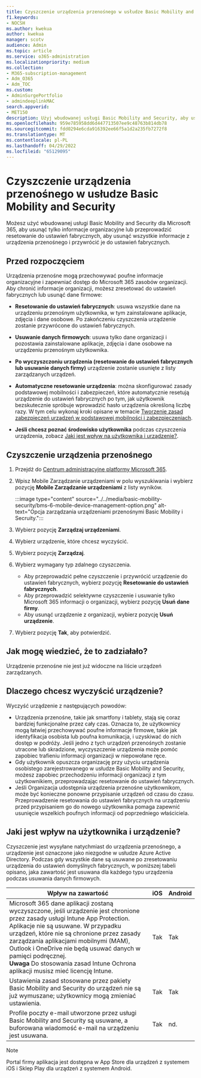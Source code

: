 ```yaml
---
title: Czyszczenie urządzenia przenośnego w usłudze Basic Mobility and Security
f1.keywords:
- NOCSH
ms.author: kwekua
author: kwekua
manager: scotv
audience: Admin
ms.topic: article
ms.service: o365-administration
ms.localizationpriority: medium
ms.collection:
- M365-subscription-management
- Adm_O365
- Adm_TOC
ms.custom:
- AdminSurgePortfolio
- admindeeplinkMAC
search.appverid:
- MET150
description: Użyj wbudowanej usługi Basic Mobility and Security, aby usunąć informacje z zarejestrowanych urządzeń.
ms.openlocfilehash: 959e785958dd6d447713507ee9c48763b814db78
ms.sourcegitcommit: fdd0294e6cda916392ee66f5a1d2a235fb7272f8
ms.translationtype: MT
ms.contentlocale: pl-PL
ms.lasthandoff: 04/29/2022
ms.locfileid: "65129095"
---
```

# <a name="wipe-a-mobile-device-in-basic-mobility-and-security"></a>Czyszczenie urządzenia przenośnego w usłudze Basic Mobility and Security

Możesz użyć wbudowanej usługi Basic Mobility and Security dla Microsoft 365, aby usunąć tylko informacje organizacyjne lub przeprowadzić resetowanie do ustawień fabrycznych, aby usunąć wszystkie informacje z urządzenia przenośnego i przywrócić je do ustawień fabrycznych.

## <a name="before-you-begin"></a>Przed rozpoczęciem

Urządzenia przenośne mogą przechowywać poufne informacje organizacyjne i zapewniać dostęp do Microsoft 365 zasobów organizacji. Aby chronić informacje organizacji, możesz zresetować do ustawień fabrycznych lub usunąć dane firmowe:

- **Resetowanie do ustawień fabrycznych**: usuwa wszystkie dane na urządzeniu przenośnym użytkownika, w tym zainstalowane aplikacje, zdjęcia i dane osobowe. Po zakończeniu czyszczenia urządzenie zostanie przywrócone do ustawień fabrycznych.

- **Usuwanie danych firmowych**: usuwa tylko dane organizacji i pozostawia zainstalowane aplikacje, zdjęcia i dane osobowe na urządzeniu przenośnym użytkownika.

- **Po wyczyszczoniu urządzenia (resetowanie do ustawień fabrycznych lub usuwanie danych firmy)** urządzenie zostanie usunięte z listy zarządzanych urządzeń.

- **Automatyczne resetowanie urządzenia**: można skonfigurować zasady podstawowej mobilności i zabezpieczeń, które automatycznie resetują urządzenie do ustawień fabrycznych po tym, jak użytkownik bezskutecznie spróbuje wprowadzić hasło urządzenia określoną liczbę razy. W tym celu wykonaj kroki opisane w temacie [Tworzenie zasad zabezpieczeń urządzeń w podstawowej mobilności i zabezpieczeniach](create-device-security-policies.md).

- **Jeśli chcesz poznać środowisko użytkownika** podczas czyszczenia urządzenia, zobacz [Jaki jest wpływ na użytkownika i urządzenie?](#whats-the-user-and-device-impact).

## <a name="wipe-a-mobile-device"></a>Czyszczenie urządzenia przenośnego

1. Przejdź do [Centrum administracyjne platformy Microsoft 365](../../admin/admin-overview/admin-center-overview.md).

2. Wpisz Mobile Zarządzanie urządzeniami w polu wyszukiwania i wybierz pozycję **Mobile Zarządzanie urządzeniami** z listy wyników.

    :::image type="content" source="../../media/basic-mobility-security/bms-6-mobile-device-management-option.png" alt-text="Opcja zarządzania urządzeniami przenośnymi Basic Mobility i Secruity.":::

3. Wybierz pozycję **Zarządzaj urządzeniami**.

4. Wybierz urządzenie, które chcesz wyczyścić.

5. Wybierz pozycję **Zarządzaj**.

6. Wybierz wymagany typ zdalnego czyszczenia.

    - Aby przeprowadzić pełne czyszczenie i przywrócić urządzenie do ustawień fabrycznych, wybierz pozycję **Resetowanie do ustawień fabrycznych**.
    - Aby przeprowadzić selektywne czyszczenie i usuwanie tylko Microsoft 365 informacji o organizacji, wybierz pozycję **Usuń dane firmy**.
    - Aby usunąć urządzenie z organizacji, wybierz pozycję **Usuń urządzenie**.

7. Wybierz pozycję **Tak**, aby potwierdzić.

## <a name="how-do-i-know-it-worked"></a>Jak mogę wiedzieć, że to zadziałało?

Urządzenie przenośne nie jest już widoczne na liście urządzeń zarządzanych.

## <a name="why-would-you-want-to-wipe-a-device"></a>Dlaczego chcesz wyczyścić urządzenie?

Wyczyść urządzenie z następujących powodów:

- Urządzenia przenośne, takie jak smartfony i tablety, stają się coraz bardziej funkcjonalne przez cały czas. Oznacza to, że użytkownicy mogą łatwiej przechowywać poufne informacje firmowe, takie jak identyfikacja osobista lub poufna komunikacja, i uzyskiwać do nich dostęp w podróży. Jeśli jedno z tych urządzeń przenośnych zostanie utracone lub skradzione, wyczyszczenie urządzenia może pomóc zapobiec trafieniu informacji organizacji w niepowołane ręce.
- Gdy użytkownik opuszcza organizację przy użyciu urządzenia osobistego zarejestrowanego w usłudze Basic Mobility and Security, możesz zapobiec przechodzeniu informacji organizacji z tym użytkownikiem, przeprowadzając resetowanie do ustawień fabrycznych.
- Jeśli Organizacja udostępnia urządzenia przenośne użytkownikom, może być konieczne ponowne przypisanie urządzeń od czasu do czasu. Przeprowadzenie resetowania do ustawień fabrycznych na urządzeniu przed przypisaniem go do nowego użytkownika pomaga zapewnić usunięcie wszelkich poufnych informacji od poprzedniego właściciela.

## <a name="whats-the-user-and-device-impact"></a>Jaki jest wpływ na użytkownika i urządzenie?

Czyszczenie jest wysyłane natychmiast do urządzenia przenośnego, a urządzenie jest oznaczone jako niezgodne w usłudze Azure Active Directory. Podczas gdy wszystkie dane są usuwane po zresetowaniu urządzenia do ustawień domyślnych fabrycznych, w poniższej tabeli opisano, jaka zawartość jest usuwana dla każdego typu urządzenia podczas usuwania danych firmowych.

|Wpływ na zawartość|iOS|Android|
|---|---|---|
|Microsoft 365 dane aplikacji zostaną wyczyszczone, jeśli urządzenie jest chronione przez zasady usługi Intune App Protection. Aplikacje nie są usuwane. W przypadku urządzeń, które nie są chronione przez zasady zarządzania aplikacjami mobilnymi (MAM), Outlook i OneDrive nie będą usuwać danych w pamięci podręcznej.<br/>**Uwaga** Do stosowania zasad Intune Ochrona aplikacji musisz mieć licencję Intune.|Tak|Tak|
|Ustawienia zasad stosowane przez pakiety Basic Mobility and Security do urządzeń nie są już wymuszane; użytkownicy mogą zmieniać ustawienia.|Tak|Tak|
|Profile poczty e-mail utworzone przez usługi Basic Mobility and Security są usuwane, a buforowana wiadomość e-mail na urządzeniu jest usuwana.|Tak|nd.|

> [!NOTE]
> Portal firmy aplikacja jest dostępna w App Store dla urządzeń z systemem iOS i Sklep Play dla urządzeń z systemem Android.

